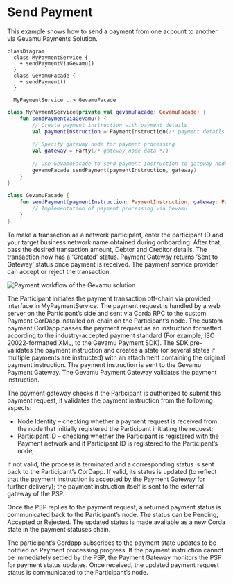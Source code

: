 # Send Payment

This example shows how to send a payment from one account to another via Gevamu Payments Solution.

```mermaid
classDiagram
  class MyPaymentService {
    + sendPaymentViaGevamu()
  }
  class GevamuFacade {
    + sendPayment()
  }

  MyPaymentService ..> GevamuFacade
```

```kotlin
class MyPaymentService(private val gevamuFacade: GevamuFacade) {
    fun sendPaymentViaGevamu() {
        // Create payment instruction with payment details
        val paymentInstruction = PaymentInstruction(/* payment details */)
        
        // Specify gateway node for payment processing
        val gateway = Party(/* gateway node data */)
        
        // Use GevamuFacade to send payment instruction to gateway node
        gevamuFacade.sendPayment(paymentInstruction, gateway)
    }
}

class GevamuFacade {
    fun sendPayment(paymentInstruction: PaymentInstruction, gateway: Party): List<StateAndRef<Payment>> {
        // Implementation of payment processing via Gevamu
    }
}
```

To make a transaction as a network participant, enter the participant ID and your target business network name obtained during onboarding.
After that, pass the desired transaction amount, Debtor and Creditor details.
The transaction now has a ‘Created’ status. 
Payment Gateway returns ‘Sent to Gateway’ status once payment is received.
The payment service provider can accept or reject the transaction.

![Payment workflow of the Gevamu solution](/img/Payment_workflow.png)

The Participant initiates the payment transaction off-chain via provided interface in MyPaymentService.
The payment request is handled by a web server on the Participant’s side and sent via Corda RPC to the custom Payment CorDapp installed on-chain on the Participant’s node.
The custom payment CorDapp passes the payment request as an instruction formatted according to the industry-accepted payment standard (For example, ISO 20022-formatted XML, to the Gevamu Payment SDK).
The SDK pre-validates the payment instruction and creates a state (or several states if multiple payments are instructed) with an attachment containing the original payment instruction.
The payment instruction is sent to the Gevamu Payment Gateway.
The Gevamu Payment Gateway validates the payment instruction.

The payment gateway checks if the Participant is authorized to submit this payment request, it validates the payment instruction from the following aspects:
- Node Identity – checking whether a payment request is received from the node that initially registered the Participant initiating the request;
- Participant ID – checking whether the Participant is registered with the Payment network and if Participant ID is registered to the Participant’s node;

If not valid, the process is terminated and a corresponding status is sent back to the Participant’s CorDapp.
If valid, its status is updated (to reflect that the payment instruction is accepted by the Payment Gateway for further delivery); the payment instruction itself is sent to the external gateway of the PSP.

Once the PSP replies to the payment request, a returned payment status is communicated back to the Participant’s node.
The status can be Pending, Accepted or Rejected.
The updated status is made available as a new Corda state in the payment statuses chain.

The participant’s Cordapp subscribes to the payment state updates to be notified on Payment processing progress.
If the payment instruction cannot be immediately settled by the PSP, the Payment Gateway monitors the PSP for payment status updates.
Once received, the updated payment request status is communicated to the Participant’s node.